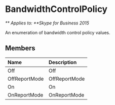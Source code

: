 
# BandwidthControlPolicy


_** Applies to: **Skype for Business 2015_

An enumeration of bandwidth control policy values.

## Members



| <strong>Name</strong> | <strong>Description</strong> |
|:----------------------|:-----------------------------|
| Off                   | Off                          |
| OffReportMode         | OffReportMode                |
| On                    | On                           |
| OnReportMode          | OnReportMode                 |

